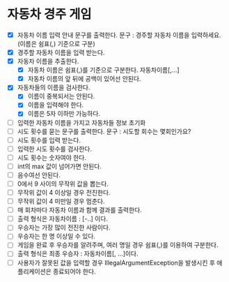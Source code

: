 # 자동차 경주 게임
- [x] 자동차 이름 입력 안내 문구를 출력한다. 문구 : 경주할 자동차 이름을 입력하세요.(이름은 쉼표(,) 기준으로 구분)
- [x] 경주할 자동차 이름을 입력 받는다.
- [x] 자동차 이름을 추출한다.
  - [x] 자동차 이름은 쉼표(,)를 기준으로 구분한다. 자동차이름[,...]
  - [x] 자동차 이름의 앞 뒤에 공백이 있어선 안된다.
- [x] 자동차들의 이름을 검사한다.
  - [x] 이름이 중복되서는 안된다.
  - [x] 이름을 입력해야 한다.
  - [x] 이름은 5자 이하만 가능하다.
- [ ] 입력한 자동차 이름을 가지고 자동차들 정보 초기화
- [ ] 시도 횟수를 묻는 문구를 출력한다. 문구 : 시도할 회수는 몇회인가요?
- [ ] 시도 횟수를 입력 받는다.
- [ ] 입력한 시도 횟수를 검사한다.
- [ ] 시도 횟수는 숫자여야 한다.
- [ ] int의 max 값이 넘어가면 안된다.
- [ ] 음수여선 안된다.
- [ ] 0에서 9 사이의 무작위 값을 뽑는다.
- [ ] 무작위 값이 4 이상일 경우 전진한다.
- [ ] 무작위 값이 4 미만일 경우 멈춘다.
- [ ] 매 회차마다 자동차 이름과 함께 결과를 출력한다.
- [ ] 출력 형식은 자동차이름 : [-..] 이다.
- [ ] 우승자는 가장 많이 전진한 사람이다.
- [ ] 우승자는 한 명 이상일 수 있다.
- [ ] 게임을 완료 후 우승자를 알려주며, 여러 명일 경우 쉼표(,)를 이용하여 구분한다. 
- [ ] 출력 형식은 최종 우승자 : 자동차이름[, ...]이다.
- [ ] 사용자가 잘못된 값을 입력할 경우 IllegalArgumentException을 발생시킨 후 애플리케이션은 종료되어야 한다.